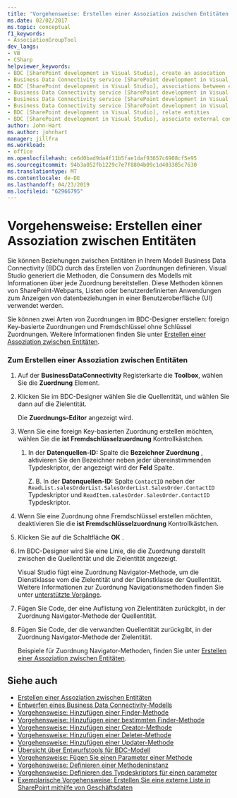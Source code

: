 ```yaml
---
title: 'Vorgehensweise: Erstellen einer Assoziation zwischen Entitäten | Microsoft-Dokumentation'
ms.date: 02/02/2017
ms.topic: conceptual
f1_keywords:
- AssociationGroupTool
dev_langs:
- VB
- CSharp
helpviewer_keywords:
- BDC [SharePoint development in Visual Studio], create an assocation
- Business Data Connectivity service [SharePoint development in Visual Studio], associations between entities
- BDC [SharePoint development in Visual Studio], associations between entities
- Business Data Connectivity service [SharePoint development in Visual Studio], create an assocation
- Business Data Connectivity service [SharePoint development in Visual Studio], associate external content types
- Business Data Connectivity service [SharePoint development in Visual Studio], relate entities
- BDC [SharePoint development in Visual Studio], relate entities
- BDC [SharePoint development in Visual Studio], associate external content types
author: John-Hart
ms.author: johnhart
manager: jillfra
ms.workload:
- office
ms.openlocfilehash: ce6d0bad9da4f11b5fae1daf93657c6908cf5e95
ms.sourcegitcommit: 94b3a052fb1229c7e7f8804b09c1d403385c7630
ms.translationtype: MT
ms.contentlocale: de-DE
ms.lasthandoff: 04/23/2019
ms.locfileid: "62966795"
---
```

# <a name="how-to-create-an-association-between-entities"></a>Vorgehensweise: Erstellen einer Assoziation zwischen Entitäten
  Sie können Beziehungen zwischen Entitäten in Ihrem Modell Business Data Connectivity (BDC) durch das Erstellen von Zuordnungen definieren. Visual Studio generiert die Methoden, die Consumern des Modells mit Informationen über jede Zuordnung bereitstellen. Diese Methoden können von SharePoint-Webparts, Listen oder benutzerdefinierten Anwendungen zum Anzeigen von datenbeziehungen in einer Benutzeroberfläche (UI) verwendet werden.

 Sie können zwei Arten von Zuordnungen im BDC-Designer erstellen: foreign Key-basierte Zuordnungen und Fremdschlüssel ohne Schlüssel Zuordnungen. Weitere Informationen finden Sie unter [Erstellen einer Assoziation zwischen Entitäten](../sharepoint/creating-an-association-between-entities.md).

### <a name="to-create-an-association-between-entities"></a>Zum Erstellen einer Assoziation zwischen Entitäten

1. Auf der **BusinessDataConnectivity** Registerkarte die **Toolbox**, wählen Sie die **Zuordnung** Element.

2. Klicken Sie im BDC-Designer wählen Sie die Quellentität, und wählen Sie dann auf die Zielentität.

     Die **Zuordnungs-Editor** angezeigt wird.

3. Wenn Sie eine foreign Key-basierten Zuordnung erstellen möchten, wählen Sie die **ist Fremdschlüsselzuordnung** Kontrollkästchen.

    1. In der **Datenquellen-ID:** Spalte die **Bezeichner Zuordnung** , aktivieren Sie den Bezeichner neben jeder übereinstimmenden Typdeskriptor, der angezeigt wird der **Feld** Spalte.

         Z. B. In der **Datenquellen-ID:** Spalte `ContactID` neben der `ReadList.salesOrderList.SalesOrderList.SalesOrder.ContactID` Typdeskriptor und `ReadItem.salesOrder.SalesOrder.ContactID` Typdeskriptor.

4. Wenn Sie eine Zuordnung ohne Fremdschlüssel erstellen möchten, deaktivieren Sie die **ist Fremdschlüsselzuordnung** Kontrollkästchen.

5. Klicken Sie auf die Schaltfläche **OK** .

6. Im BDC-Designer wird Sie eine Linie, die die Zuordnung darstellt zwischen die Quellentität und die Zielentität angezeigt.

     Visual Studio fügt eine Zuordnung Navigator-Methode, um die Dienstklasse vom die Zielentität und der Dienstklasse der Quellentität. Weitere Informationen zur Zuordnung Navigationsmethoden finden Sie unter [unterstützte Vorgänge](http://go.microsoft.com/fwlink/?LinkId=169286).

7. Fügen Sie Code, der eine Auflistung von Zielentitäten zurückgibt, in der Zuordnung Navigator-Methode der Quellentität.

8. Fügen Sie Code, der die verwandten Quellentität zurückgibt, in der Zuordnung Navigator-Methode der Zielentität.

     Beispiele für Zuordnung Navigator-Methoden, finden Sie unter [Erstellen einer Assoziation zwischen Entitäten](../sharepoint/creating-an-association-between-entities.md).

## <a name="see-also"></a>Siehe auch
- [Erstellen einer Assoziation zwischen Entitäten](../sharepoint/creating-an-association-between-entities.md)
- [Entwerfen eines Business Data Connectivity-Modells](../sharepoint/designing-a-business-data-connectivity-model.md)
- [Vorgehensweise: Hinzufügen einer Finder-Methode](../sharepoint/how-to-add-a-finder-method.md)
- [Vorgehensweise: Hinzufügen einer bestimmten Finder-Methode](../sharepoint/how-to-add-a-specific-finder-method.md)
- [Vorgehensweise: Hinzufügen einer Creator-Methode](../sharepoint/how-to-add-a-creator-method.md)
- [Vorgehensweise: Hinzufügen einer Deleter-Methode](../sharepoint/how-to-add-a-deleter-method.md)
- [Vorgehensweise: Hinzufügen einer Updater-Methode](../sharepoint/how-to-add-an-updater-method.md)
- [Übersicht über Entwurfstools für BDC-Modell](../sharepoint/bdc-model-design-tools-overview.md)
- [Vorgehensweise: Fügen Sie einen Parameter einer Methode](../sharepoint/how-to-add-a-parameter-to-a-method.md)
- [Vorgehensweise: Definieren einer Methodeninstanz](../sharepoint/how-to-define-a-method-instance.md)
- [Vorgehensweise: Definieren des Typdeskriptors für einen parameter](../sharepoint/how-to-define-the-type-descriptor-of-a-parameter.md)
- [Exemplarische Vorgehensweise: Erstellen Sie eine externe Liste in SharePoint mithilfe von Geschäftsdaten](../sharepoint/walkthrough-creating-an-external-list-in-sharepoint-by-using-business-data.md)
